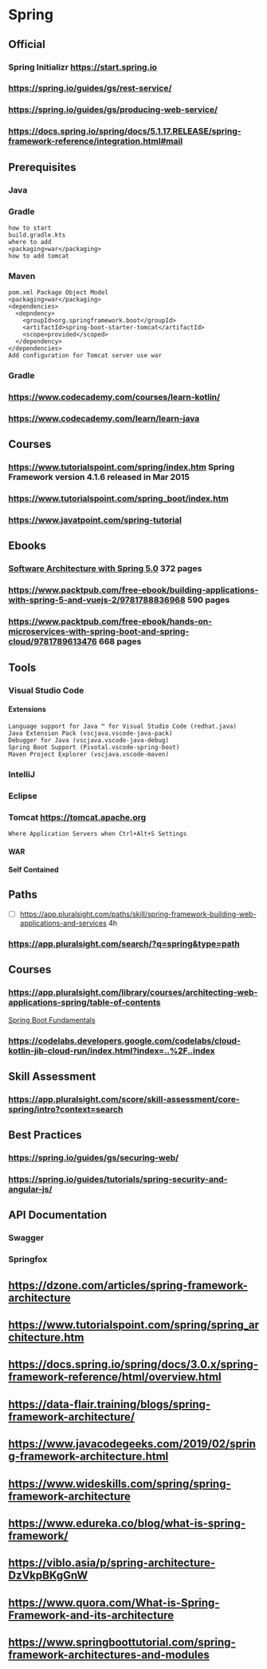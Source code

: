 # Spring
## Official
### Spring Initializr https://start.spring.io
### https://spring.io/guides/gs/rest-service/
### https://spring.io/guides/gs/producing-web-service/
### https://docs.spring.io/spring/docs/5.1.17.RELEASE/spring-framework-reference/integration.html#mail
## Prerequisites
### Java
### Gradle
```
how to start
build.gradle.kts
where to add
<packaging>war</packaging>
how to add tomcat
```
### Maven
```
pom.xml Package Object Model
<packaging>war</packaging>
<dependencies>
  <depndency>
    <groupId>org.springframework.boot</groupId>
    <artifactId>spring-boot-starter-tomcat</artifactId>
    <scope>provided</scoped>
  </dependency>
</dependencies>
Add configuration for Tomcat server use war
```
### Gradle
### https://www.codecademy.com/courses/learn-kotlin/
### https://www.codecademy.com/learn/learn-java
## Courses
### https://www.tutorialspoint.com/spring/index.htm Spring Framework version 4.1.6 released in Mar 2015
### https://www.tutorialspoint.com/spring_boot/index.htm
### https://www.javatpoint.com/spring-tutorial
## Ebooks
### [Software Architecture with Spring 5.0](https://www.packtpub.com/free-ebooks/application-development/software-architecture-spring-50/9781788992992) 372 pages
### https://www.packtpub.com/free-ebook/building-applications-with-spring-5-and-vuejs-2/9781788836968 590 pages
### https://www.packtpub.com/free-ebook/hands-on-microservices-with-spring-boot-and-spring-cloud/9781789613476 668 pages
## Tools
### Visual Studio Code
#### Extensions
```
Language support for Java ™ for Visual Studio Code (redhat.java)
Java Extension Pack (vscjava.vscode-java-pack)
Debugger for Java (vscjava.vscode-java-debug)
Spring Boot Support (Pivotal.vscode-spring-boot)
Maven Project Explorer (vscjava.vscode-maven)
```
### IntelliJ
### Eclipse
### Tomcat https://tomcat.apache.org
```
Where Application Servers when Ctrl+Alt+S Settings

```
#### WAR
#### Self Contained
## Paths
- [ ] https://app.pluralsight.com/paths/skill/spring-framework-building-web-applications-and-services 4h
### https://app.pluralsight.com/search/?q=spring&type=path
## Courses
### https://app.pluralsight.com/library/courses/architecting-web-applications-spring/table-of-contents
[Spring Boot Fundamentals](https://app.pluralsight.com/library/courses/spring-boot-fundamentals)
### https://codelabs.developers.google.com/codelabs/cloud-kotlin-jib-cloud-run/index.html?index=..%2F..index


## Skill Assessment
### https://app.pluralsight.com/score/skill-assessment/core-spring/intro?context=search

## Best Practices
### https://spring.io/guides/gs/securing-web/
### https://spring.io/guides/tutorials/spring-security-and-angular-js/

## API Documentation
### Swagger 
### Springfox

## https://dzone.com/articles/spring-framework-architecture

## https://www.tutorialspoint.com/spring/spring_architecture.htm

## https://docs.spring.io/spring/docs/3.0.x/spring-framework-reference/html/overview.html

## https://data-flair.training/blogs/spring-framework-architecture/

## https://www.javacodegeeks.com/2019/02/spring-framework-architecture.html

## https://www.wideskills.com/spring/spring-framework-architecture

## https://www.edureka.co/blog/what-is-spring-framework/

## https://viblo.asia/p/spring-architecture-DzVkpBKgGnW

## https://www.quora.com/What-is-Spring-Framework-and-its-architecture

## https://www.springboottutorial.com/spring-framework-architectures-and-modules
